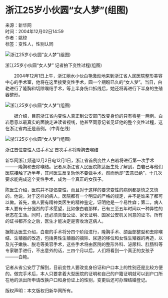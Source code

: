 # 浙江25岁小伙圆“女人梦”(组图)

来源：新华网  
时间：2004年12月02日14:59  
作者：姚琼  
标签：变性人，性别认同

![浙江25岁小伙圆“女人梦”(组图)](http://image2.sina.com.cn/dy/o/2004-12-02/1101971588_GuaaOe.jpg)

浙江25岁小伙圆“女人梦” 记者拍下变性过程(组图)

　　2004年12月1日上午，浙江丽水小伙白艳激动地来到浙江省人民医院整形美容中心的手术室，他将在这里接受变性手术，圆一个期盼已久的“女人梦”。当日，白艳进行了隆胸和切除喉结手术，等上半身伤口拆线后，她还将再进行下半身的生殖器整形。

![浙江25岁小伙圆“女人梦”(组图)](http://image2.sina.com.cn/dy/o/2004-12-02/1101971589_HuaaOe.jpg)

　　据介绍，目前浙江省内变性人真正到公安部门改变身份的只有零星一两例。白岩愿意以最真实的面貌走进读者视线，他甚至同意记者见证他的整个变性过程，这在浙江省内还是首例。（中青在线）

![浙江25岁小伙圆“女人梦”(组图)](http://image2.sina.com.cn/dy/o/2004-12-02/1101971589_IuaaOe.jpg)

浙江首位变性人进手术室 首次手术将隆胸去喉结

新华网浙江频道12月2日电12月1日，浙江省首例变性人白岩将进行第一次手术———隆胸和去除喉结。记者从浙江省人民医院陈达医生处了解到，白岩已与他们医院接触了近半年，其间医生反复劝他不要做手术，然而他却“去意已绝”，十几次要求能完成这个变性手术，成为一个真正的女孩子。 

陈医生介绍，医院并不提倡变性，而且对于这样的要求变性的病例都是慎之又慎的。他说，对于这样的病人，医院都有一个明显的严格的规定，并不是谁来了都可以做。首先，病人要有精神类医生的精神鉴定，证明他是一个易性癖；第二，病人本人要有十分强烈的手术愿望，比如像白岩那样，已有三至五年时间以一种异性的状态在生活。同时，还必须具备公证、家长证明、国家公安机关同意的证书，所有的证书都齐全之后，医生才能决定是否收治这病人。 

据陈达医生介绍，白岩的手术将分四个阶段进行，隆胸手术、颌面部整型和去除喉结、生殖器的改造，包括男性生殖器的摘除、尿道的移位和女性生殖器的再造，以及光子嫩肤、脱毛等美容手术，这些手术将由医院的整形外科、泌尿科、肛肠科等专家联手进行，不出意外的话，三四个月以后，人们将看到一个真正的女孩子———白艳。 

记者从省公安厅了解到，目前变性人要改变身份证和户口本上的性别还是比较方便的。做完手术后，本人只要拿着大型医院的证明和自己的户籍证明就可以到户口所在地的派出所申请改换户口和身份证上的性别，变更后还可办理结婚登记。

版权声明：本文版权归新华网所有。
<!-- tcd_original_link http://news.sina.com.cn/o/2004-12-02/14594413622s.shtml -->
